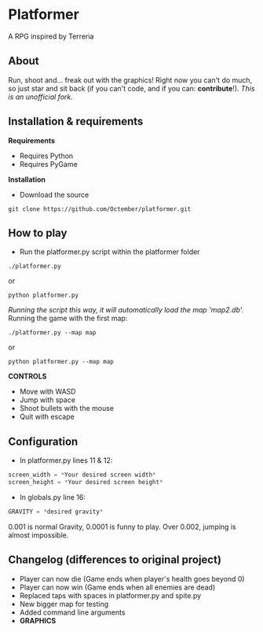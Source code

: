 Platformer
===

A RPG inspired by Terreria

About
---
Run, shoot and... freak out with the graphics!
Right now you can't do much, so just star and sit back (if you can't code, and if you can: **contribute**!).
*This is an unofficial fork.*

Installation & requirements
---

**Requirements**

* Requires Python
* Requires PyGame

**Installation**

* Download the source

```shell
git clone https://github.com/Octember/platformer.git
```
    
How to play
---

* Run the platformer.py script within the platformer folder

```shell
./platformer.py
```
or
    
```shell
python platformer.py
```

*Running the script this way, it will automatically load the map 'map2.db'.*
Running the game with the first map:

```shell
./platformer.py --map map
```

or

```shell
python platformer.py --map map
```

**CONTROLS**
* Move with WASD
* Jump with space
* Shoot bullets with the mouse
* Quit with escape

Configuration
---
	
* In platformer.py lines 11 & 12:

```python
screen_width = *Your desired screen width*
screen_height = *Your desired screen height*
```

* In globals.py line 16:

```python
GRAVITY = *desired gravity*
```
    
0.001 is normal Gravity, 0.0001 is funny to play. Over 0.002, jumping is almost impossible.
    
Changelog (differences to original project)
---

* Player can now die (Game ends when player's health goes beyond 0)
* Player can now win (Game ends when all enemies are dead)
* Replaced taps with spaces in platformer.py and spite.py
* New bigger map for testing
* Added command line arguments
* **GRAPHICS**
